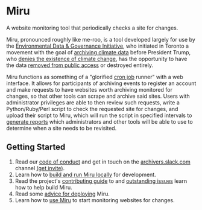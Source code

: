 # Miru
A website monitoring tool that periodically checks a site for changes.

Miru, pronounced roughly like me-roo, is a tool developed largely for use by the [Environmental Data & Governance Initiative](https://envirodatagov.org/), who initiated in Toronto a movement with the goal of [archiving climate data](http://www.cbc.ca/news/technology/university-toronto-guerrilla-archiving-event-trump-climate-change-1.3896167) before President Trump, who [denies the existence of climate change](https://www.washingtonpost.com/news/energy-environment/wp/2016/12/11/trump-says-nobody-really-knows-if-climate-change-is-real/), has the opportunity to have the data [removed from public access](http://www.reuters.com/article/us-usa-trump-epa-climatechange-idUSKBN15906G) or destroyed entirely.

Miru functions as something of a "glorified [cron job](https://en.wikipedia.org/wiki/Cron) runner" with a web interface.  It allows for participants of archiving events to register an account and make requests to have websites worth archiving monitored for changes, so that other tools can scrape and archive said sites.  Users with administrator privileges are able to then review such requests, write a Python/Ruby/Perl script to check the requested site for changes, and upload their script to Miru, which will run the script in specified intervals to [generate reports](https://github.com/zsck/miru/blob/master/docs/reporting.md) which administrators and other tools will be able to use to determine when a site needs to be revisited.

## Getting Started

1. Read our [code of conduct](https://github.com/zsck/miru/blob/master/code_of_conduct.md) and get in touch on the [archivers.slack.com](https://archivers.slack.com/) channel [(get invite)](https://archivers-slack.herokuapp.com/).
2. Learn how to [build and run Miru locally](https://github.com/zsck/miru/blob/master/docs/setup.md) for development.
3. Read the project's [contributing guide](https://github.com/zsck/miru/blob/master/CONTRIBUTING.md) to and [outstanding issues](https://github.com/zsck/miru/issues) learn how to help build Miru.
4. Read some [advice for deploying](https://github.com/zsck/miru/blob/master/docs/using-miru.md) Miru.
5. Learn how to [use Miru](https://github.com/zsck/miru/blob/master/docs/using-miru.md) to start monitoring websites for changes.